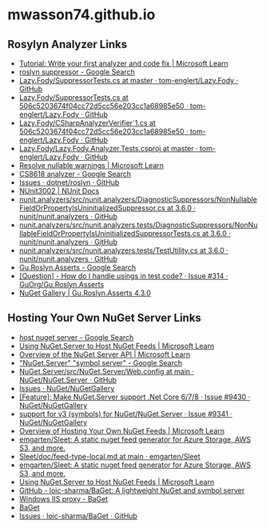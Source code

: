 # mwasson74.github.io


## Rosylyn Analyzer Links
* [Tutorial: Write your first analyzer and code fix | Microsoft Learn](https://learn.microsoft.com/en-us/dotnet/csharp/roslyn-sdk/tutorials/how-to-write-csharp-analyzer-code-fix?source=docs)
* [roslyn suppressor - Google Search](https://www.google.com/search?q=roslyn+suppressor&rlz=1C1GCEB_enUS964US964&sxsrf=AJOqlzXwjFB1Eq54FpYsCratCS1x_GZVpQ%3A1677932547720&ei=AzgDZMXSK-a7kPIPzZmRqAs&ved=0ahUKEwiF4NrrocL9AhXmHUQIHc1MBLUQ4dUDCBA&uact=5&oq=roslyn+suppressor&gs_lcp=Cgxnd3Mtd2l6LXNlcnAQAzIECCMQJzoECAAQR0oECEEYAFDRBljRBmDRCGgAcAJ4AIABTYgBTZIBATGYAQCgAQHIAQjAAQE&sclient=gws-wiz-serp)
* [Lazy.Fody/SuppressorTests.cs at master · tom-englert/Lazy.Fody · GitHub](https://github.com/tom-englert/Lazy.Fody/blob/master/Lazy.Fody.Analyzer.Tests/SuppressorTests.cs)
* [Lazy.Fody/SuppressorTests.cs at 506c5203674f04cc72d5cc56e203cc1a68985e50 · tom-englert/Lazy.Fody · GitHub](https://github.com/tom-englert/Lazy.Fody/blob/506c5203674f04cc72d5cc56e203cc1a68985e50/Lazy.Fody.Analyzer.Tests/SuppressorTests.cs)
* [Lazy.Fody/CSharpAnalyzerVerifier\`1.cs at 506c5203674f04cc72d5cc56e203cc1a68985e50 · tom-englert/Lazy.Fody · GitHub](https://github.com/tom-englert/Lazy.Fody/blob/506c5203674f04cc72d5cc56e203cc1a68985e50/Lazy.Fody.Analyzer.Tests/Verifiers/CSharpAnalyzerVerifier%601.cs)
* [Lazy.Fody/Lazy.Fody.Analyzer.Tests.csproj at master · tom-englert/Lazy.Fody · GitHub](https://github.com/tom-englert/Lazy.Fody/blob/master/Lazy.Fody.Analyzer.Tests/Lazy.Fody.Analyzer.Tests.csproj)
* [Resolve nullable warnings | Microsoft Learn](https://learn.microsoft.com/en-us/dotnet/csharp/language-reference/compiler-messages/nullable-warnings#nonnullable-reference-not-initialized)
* [CS8618 analyzer - Google Search](https://www.google.com/search?rlz=1C1GCEB_enUS964US964&sxsrf=AJOqlzXO_pjgBHiYcuwGtoiMEPc0i5F6kQ:1678120142537&q=CS8618+analyzer&nirf=CS8618+analysis&sa=X&ved=2ahUKEwipwfHX3Mf9AhUwmWoFHY1DDNEQ8BYoAXoECBYQAg&biw=1920&bih=937&dpr=1)
* [Issues · dotnet/roslyn · GitHub](https://github.com/dotnet/roslyn/issues?q=%22test+suppressor%22)
* [NUnit3002 | NUnit Docs](https://docs.nunit.org/articles/nunit-analyzers/NUnit3002.html)
* [nunit.analyzers/src/nunit.analyzers/DiagnosticSuppressors/NonNullableFieldOrPropertyIsUninitializedSuppressor.cs at 3.6.0 · nunit/nunit.analyzers · GitHub](https://github.com/nunit/nunit.analyzers/blob/3.6.0/src/nunit.analyzers/DiagnosticSuppressors/NonNullableFieldOrPropertyIsUninitializedSuppressor.cs)
* [nunit.analyzers/src/nunit.analyzers.tests/DiagnosticSuppressors/NonNullableFieldOrPropertyIsUninitializedSuppressorTests.cs at 3.6.0 · nunit/nunit.analyzers · GitHub](https://github.com/nunit/nunit.analyzers/blob/3.6.0/src/nunit.analyzers.tests/DiagnosticSuppressors/NonNullableFieldOrPropertyIsUninitializedSuppressorTests.cs)
* [nunit.analyzers/src/nunit.analyzers.tests/TestUtility.cs at 3.6.0 · nunit/nunit.analyzers · GitHub](https://github.com/nunit/nunit.analyzers/blob/3.6.0/src/nunit.analyzers.tests/TestUtility.cs)
* [Gu.Roslyn.Asserts - Google Search](https://www.google.com/search?q=Gu.Roslyn.Asserts&rlz=1C1GCEB_enUS964US964&sourceid=chrome&ie=UTF-8)
* [[Question] - How do I handle usings in test code? · Issue #314 · GuOrg/Gu.Roslyn.Asserts](https://github.com/GuOrg/Gu.Roslyn.Asserts/issues/314)
* [NuGet Gallery | Gu.Roslyn.Asserts 4.3.0](https://www.nuget.org/packages/Gu.Roslyn.Asserts)

## Hosting Your Own NuGet Server Links
* [host nuget server - Google Search](https://www.google.com/search?q=host+nuget+server&rlz=1C1GCEB_enUS964US964&sxsrf=APwXEdcx6lNC050hM27f7nJwpBSVciDiDg%3A1687185095238&ei=x2aQZImMDsapqtsPm7GSwAU&ved=0ahUKEwjJi5aixs__AhXGlGoFHZuYBFgQ4dUDCBE&uact=5&oq=host+nuget+server&gs_lcp=Cgxnd3Mtd2l6LXNlcnAQAzIFCAAQgAQyBggAEBYQHjIGCAAQFhAeMgYIABAWEB4yCAgAEIoFEIYDMggIABCKBRCGAzoHCAAQigUQQzoHCC4QigUQQzoICAAQigUQkQI6EQguEIAEELEDEIMBEMcBENEDOgQIIxAnOg0ILhCKBRDHARCvARAnOg0ILhCKBRDHARDRAxBDOg0IABCKBRCxAxDJAxBDOggIABCKBRCSAzoICC4QgAQQsQM6GwguEIoFEMcBENEDEEMQlwUQ3AQQ3gQQ4AQYAToICC4QsQMQgAQ6DQgAEIoFELEDEIMBEEM6CwgAEIAEELEDEIMBOggIABCABBCxAzoOCC4QgAQQsQMQgwEQ1AI6CggAEIAEEBQQhwJKBAhBGABQAFiNE2DRE2gAcAF4AIABoQGIAaoPkgEEMi4xNJgBAKABAcABAdoBBggBEAEYFA&sclient=gws-wiz-serp)
* [Using NuGet.Server to Host NuGet Feeds | Microsoft Learn](https://learn.microsoft.com/en-us/nuget/hosting-packages/nuget-server)
* [Overview of the NuGet Server API | Microsoft Learn](https://learn.microsoft.com/en-us/nuget/api/overview?source=recommendations)
* ["NuGet.Server" "symbol server" - Google Search](https://www.google.com/search?q=%22NuGet.Server%22+%22symbol+server%22&rlz=1C1GCEB_enUS964US964&sxsrf=APwXEddrqjkfbARVDSvoOGHA_Sr4IQau2A%3A1687185813650&ei=lWmQZMSYJ9HCkPIPxuOdiA0&ved=0ahUKEwiEt974yM__AhVRIUQIHcZxB9EQ4dUDCBE&uact=5&oq=%22NuGet.Server%22+%22symbol+server%22&gs_lcp=Cgxnd3Mtd2l6LXNlcnAQAzIFCCEQoAEyBQghEKABMgUIIRCgATIFCCEQqwIyBQghEKsCOgsIABCKBRCGAxCwAzoECCMQJzoICAAQigUQkQI6BQgAEIAEOgQIABAeOgYIABAWEB46CAgAEBYQHhAPOggIABCKBRCGAzoICCEQFhAeEB1KBAhBGAFQrglYii9g3TBoAXAAeACAAbkBiAGkEZIBBDUuMTSYAQCgAQHAAQHIAQI&sclient=gws-wiz-serp#ip=1)
* [NuGet.Server/src/NuGet.Server/Web.config at main · NuGet/NuGet.Server · GitHub](https://github.com/NuGet/NuGet.Server/blob/main/src/NuGet.Server/Web.config)
* [Issues · NuGet/NuGetGallery](https://github.com/nuget/NuGetGallery/issues?q=%22nuget.server%22)
* [[Feature]: Make NuGet.Server support .Net Core 6/7/8 · Issue #9430 · NuGet/NuGetGallery](https://github.com/NuGet/NuGetGallery/issues/9430)
* [support for v3 (symbols) for NuGet/NuGet.Server · Issue #9341 · NuGet/NuGetGallery](https://github.com/NuGet/NuGetGallery/issues/9341)
* [Overview of Hosting Your Own NuGet Feeds | Microsoft Learn](https://learn.microsoft.com/en-us/nuget/hosting-packages/overview)
* [emgarten/Sleet: A static nuget feed generator for Azure Storage, AWS S3, and more.](https://github.com/emgarten/sleet)
* [Sleet/doc/feed-type-local.md at main · emgarten/Sleet](https://github.com/emgarten/Sleet/blob/main/doc/feed-type-local.md)
* [emgarten/Sleet: A static nuget feed generator for Azure Storage, AWS S3, and more.](https://github.com/emgarten/Sleet)
* [Using NuGet.Server to Host NuGet Feeds | Microsoft Learn](https://learn.microsoft.com/en-us/nuget/hosting-packages/nuget-server)
* [GitHub - loic-sharma/BaGet: A lightweight NuGet and symbol server](https://github.com/loic-sharma/BaGet)
* [Windows IIS proxy - BaGet](https://loic-sharma.github.io/BaGet/installation/iis-proxy/)
* [BaGet](https://loic-sharma.github.io/BaGet/#run-baget)
* [Issues · loic-sharma/BaGet · GitHub](https://github.com/loic-sharma/BaGet/issues)
